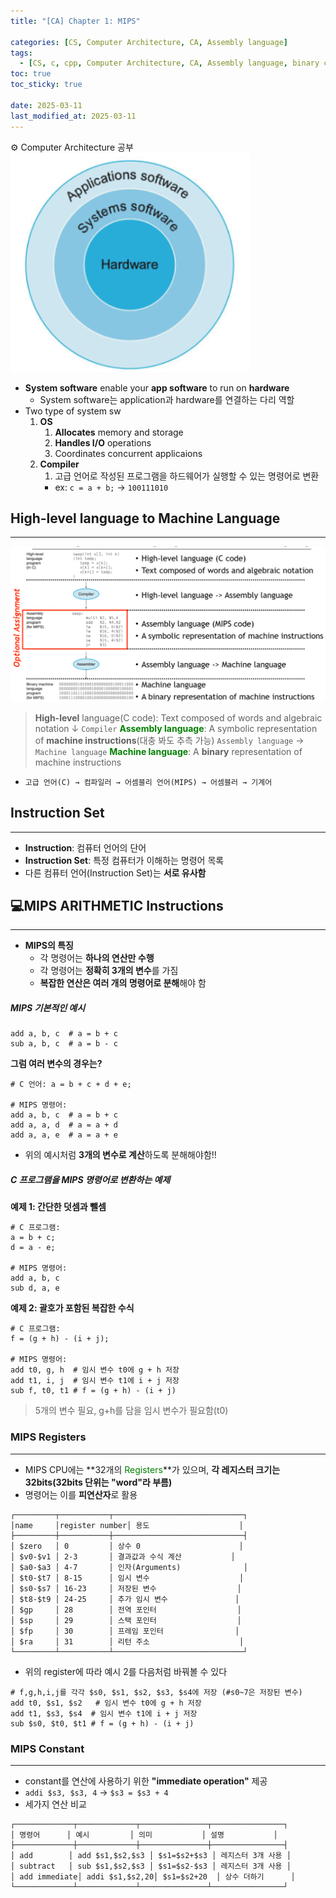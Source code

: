 ```yaml
---
title: "[CA] Chapter 1: MIPS"

categories: [CS, Computer Architecture, CA, Assembly language]
tags:
  - [CS, c, cpp, Computer Architecture, CA, Assembly language, binary code]
toc: true
toc_sticky: true

date: 2025-03-11
last_modified_at: 2025-03-11
---
```

⚙ Computer Architecture 공부
![alt text](../assets/img/Architecture/Layer.png)
* **System software** enable your **app software** to run on **hardware**
  * System software는 application과 hardware를 연결하는 다리 역할
* Two type of system sw
  1. **OS**
     1. **Allocates** memory and storage
     2. **Handles I/O** operations
     3. Coordinates concurrent applicaions
  2. **Compiler**
     1. 고급 언어로 작성된 프로그램을 하드웨어가 실행할 수 있는 명령어로 변환
     * ex: `c = a + b;` → `100111010`

## High-level language to Machine Language
---
![alt text](../assets/img/Architecture/High-level.png)
> **High-level** language(C code): Text composed of words and algebraic notation 
> ↓ `Compiler`
> **<span style="color: #008000">Assembly language</span>**: A symbolic representation of **machine instructions**(대충 봐도 추측 가능)
> `Assembly language` → `Machine language`
> **<span style="color: #008000">Machine language</span>**: A **binary** representation of machine instructions
* `고급 언어(C) → 컴파일러 → 어셈블리 언어(MIPS) → 어셈블러 → 기계어`

## Instruction Set
---
* **Instruction**: 컴퓨터 언어의 단어
* **Instruction Set**: 특정 컴퓨터가 이해하는 명령어 목록
* 다른 컴퓨터 언어(Instruction Set)는 **서로 유사함**

## 💻MIPS ARITHMETIC Instructions
---
* **MIPS의 특징**
  * 각 명령어는 **하나의 연산만 수행**
  * 각 명령어는 **정확히 3개의 변수**를 가짐
  * **복잡한 연산은 여러 개의 명령어로 분해**해야 함

##### MIPS 기본적인 예시
```
add a, b, c  # a = b + c
sub a, b, c  # a = b - c
```
**그럼 여러 변수의 경우는?**
```
# C 언어: a = b + c + d + e;

# MIPS 명령어:
add a, b, c  # a = b + c
add a, a, d  # a = a + d
add a, a, e  # a = a + e
```
* 위의 예시처럼 **3개의 변수로 계산**하도록 분해해야함!!

##### C 프로그램을 MIPS 명령어로 변환하는 예제
**예제 1: 간단한 덧셈과 뺄셈**
```
# C 프로그램:
a = b + c;
d = a - e;

# MIPS 명령어:
add a, b, c
sub d, a, e
```

**예제 2: 괄호가 포함된 복잡한 수식**
```
# C 프로그램:
f = (g + h) - (i + j);

# MIPS 명령어:
add t0, g, h  # 임시 변수 t0에 g + h 저장
add t1, i, j  # 임시 변수 t1에 i + j 저장
sub f, t0, t1 # f = (g + h) - (i + j)
```
> 5개의 변수 필요, g+h를 담을 임시 변수가 필요함(t0)

### MIPS Registers
---
* MIPS CPU에는 **32개의 <span style="color: #008000">Registers</span>**가 있으며, **각 레지스터 크기는 32bits(32bits 단위는 "word"라 부름)**
* 명령어는 이를 **피연산자**로 활용
```
┌─────────┬───────────┬─────────────────────────────┐
│name     │register number│ 용도                    │
├─────────┼───────────┼─────────────────────────────┤
│ $zero   │ 0         │ 상수 0                      │
│ $v0-$v1 │ 2-3       │ 결과값과 수식 계산           │
│ $a0-$a3 │ 4-7       │ 인자(Arguments)              │
│ $t0-$t7 │ 8-15      │ 임시 변수                    │
│ $s0-$s7 │ 16-23     │ 저장된 변수                  │
│ $t8-$t9 │ 24-25     │ 추가 임시 변수               │
│ $gp     │ 28        │ 전역 포인터                  │
│ $sp     │ 29        │ 스택 포인터                  │
│ $fp     │ 30        │ 프레임 포인터                │
│ $ra     │ 31        │ 리턴 주소                    │
└─────────┴───────────┴─────────────────────────────┘
```

* 위의 register에 따라 예시 2를 다음처럼 바꿔볼 수 있다
```
# f,g,h,i,j를 각각 $s0, $s1, $s2, $s3, $s4에 저장 (#s0~7은 저장된 변수)
add t0, $s1, $s2   # 임시 변수 t0에 g + h 저장
add t1, $s3, $s4  # 임시 변수 t1에 i + j 저장
sub $s0, $t0, $t1 # f = (g + h) - (i + j)
```

### MIPS Constant
---
* constant를 연산에 사용하기 위한 **"immediate operation"** 제공
* `addi $s3, $s3, 4` → `$s3 = $s3 + 4`
* 세가지 연산 비교
```
┌─────────────┬─────────────┬───────────────┬────────────────┐
│ 명령어      │ 예시         │ 의미           │ 설명           │
├─────────────┼─────────────┼───────────────┼────────────────┤
│ add        │ add $s1,$s2,$s3 │ $s1=$s2+$s3 │ 레지스터 3개 사용 │
│ subtract   │ sub $s1,$s2,$s3 │ $s1=$s2-$s3 │ 레지스터 3개 사용 │
│ add immediate│ addi $s1,$s2,20│ $s1=$s2+20  │ 상수 더하기      │
└─────────────┴─────────────┴───────────────┴────────────────┘
```
